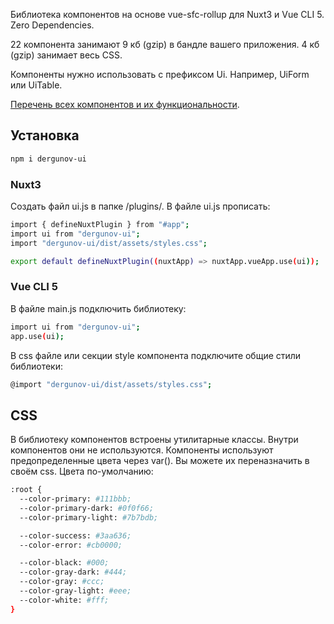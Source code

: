 Библиотека компонентов на основе vue-sfc-rollup для Nuxt3 и Vue CLI 5. Zero Dependencies.

22 компонента занимают 9 кб (gzip) в бандле вашего приложения. 4 кб (gzip) занимает весь CSS.

Компоненты нужно использовать с префиксом Ui. Например, UiForm или UiTable.

[Перечень всех компонентов и их функциональности](https://ui.dergunov.com).

## Установка

```sh
npm i dergunov-ui
```

### Nuxt3

Создать файл ui.js в папке /plugins/. В файле ui.js прописать:

```sh
import { defineNuxtPlugin } from "#app";
import ui from "dergunov-ui";
import "dergunov-ui/dist/assets/styles.css";

export default defineNuxtPlugin((nuxtApp) => nuxtApp.vueApp.use(ui));
```

### Vue CLI 5

В файле main.js подключить библиотеку:

```sh
import ui from "dergunov-ui";
app.use(ui);
```

В css файле или секции style компонента подключите общие стили библиотеки:

```sh
@import "dergunov-ui/dist/assets/styles.css";
```

## CSS

В библиотеку компонентов встроены утилитарные классы. Внутри компонентов они не используются.
Компоненты используют предопределенные цвета через var(). Вы можете их переназначить в своём css.
Цвета по-умолчанию:

```sh
:root {
  --color-primary: #111bbb;
  --color-primary-dark: #0f0f66;
  --color-primary-light: #7b7bdb;

  --color-success: #3aa636;
  --color-error: #cb0000;

  --color-black: #000;
  --color-gray-dark: #444;
  --color-gray: #ccc;
  --color-gray-light: #eee;
  --color-white: #fff;
}
```
